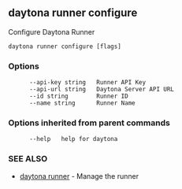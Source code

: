 ## daytona runner configure

Configure Daytona Runner

```
daytona runner configure [flags]
```

### Options

```
      --api-key string   Runner API Key
      --api-url string   Daytona Server API URL
      --id string        Runner ID
      --name string      Runner Name
```

### Options inherited from parent commands

```
      --help   help for daytona
```

### SEE ALSO

* [daytona runner](daytona_runner.md)	 - Manage the runner

